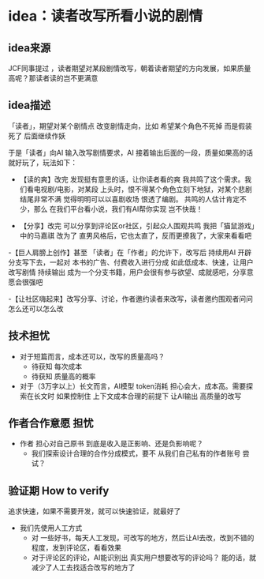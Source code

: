 # idea：读者改写所看小说的剧情

## idea来源
JCF同事提过 ，读者期望对某段剧情改写，朝着读者期望的方向发展，如果质量高呢？那读者读的岂不更满意

## idea描述
「读者」，期望对某个剧情点 改变剧情走向，比如 希望某个角色不死掉 而是假装死了 后面继续作妖

于是「读者」向AI 输入改写剧情要求，AI 接着输出后面的一段，质量如果高的话 就好玩了，玩法如下：

- 【读的爽】改完 发现挺有意思的话，让你读者看的爽
我共鸣了这个需求。我们看电视剧/电影，对某段 上头时，恨不得某个角色立刻下地狱，对某个悲剧结尾非常不满 觉得明明可以以喜剧收场 恨透了编剧。 共鸣的人估计肯定不少，那么 在我们平台看小说，我们有AI帮你实现 岂不快哉！

- 【分享】改完 可以分享到评论区or社区，引起众人围观共鸣
我把「猫鼠游戏」中的马嘉祺 改为了 直男风格后，它也太直了，反而更撩我了，大家来看看吧

-【巨人肩膀上创作】甚至 「读者」在「作者」的允许下，改写后 持续用AI 开辟分支写下去，一起对 本书的广告、付费收入进行分成
如此低成本、快速，让用户改写剧情 持续输出 成为一个分支书籍，用户会很有参与欲望、成就感吧，分享意愿会很强吧

-【让社区嗨起来】改写分享、讨论，作者邀约读者来改写，读者邀约围观者问问怎么还可以怎么改


## 技术担忧
- 对于短篇而言，成本还可以，改写的质量高吗？
  - 待获知 每次成本
  - 待获知 质量高的概率
- 对于（3万字以上）长文而言，AI模型 token消耗 担心会大，成本高。需要探索在长文时 如果控制住 上下文成本合理的前提下 让AI输出 高质量的改写

## 作者合作意愿 担忧
- 作者 担心对自己原书 到底是收入是正影响、还是负影响呢？
  - 我们探索设计合理的合作分成模式，要不 从我们自己私有的作者账号 尝试？

## 验证期 How to verify
追求快速，如果不需要开发，就可以快速验证，就最好了

- 我们先使用人工方式
  - 对 一些好书，每天人工发现，可改写的地方，然后让AI去改，改到不错的程度，发到评论区，看看效果
  - 对于评论区的评论，AI能识别出 真实用户想要改写的评论吗？ 能的话，就减少了人工去找适合改写的地方了


